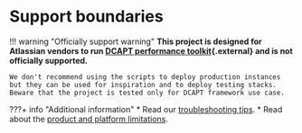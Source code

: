 # Support boundaries

!!! warning "Officially support warning"
**This project is designed for Atlassian vendors to run [DCAPT performance toolkit](https://developer.atlassian.com/platform/marketplace/dc-apps-performance-and-scale-testing/){.external} and is not officially supported.**

    We don't recommend using the scripts to deploy production instances but they can be used for inspiration and to deploy testing stacks.
    Beware that the project is tested only for DCAPT framework use case.

???+ info "Additional information"
    * Read our [troubleshooting tips](TROUBLESHOOTING.md).
    * Read about the [product and platform limitations](LIMITATIONS.md).

